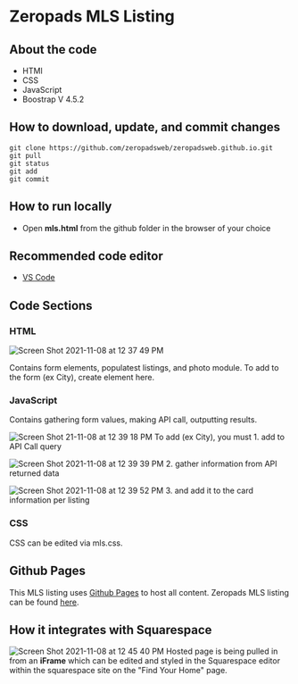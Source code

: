 # Zeropads MLS Listing

## About the code

- HTMl
- CSS
- JavaScript
- Boostrap V 4.5.2

## How to download, update, and commit changes

```
git clone https://github.com/zeropadsweb/zeropadsweb.github.io.git
git pull
git status
git add
git commit
```

## How to run locally

- Open **mls.html** from the github folder in the browser of your choice

## Recommended code editor

- [VS Code](https://code.visualstudio.com/)

## Code Sections

### HTML 

![Screen Shot 2021-11-08 at 12 37 49 PM](https://user-images.githubusercontent.com/93229741/140790906-72418ef9-4cad-418e-ac4b-3938632cca58.png)

Contains form elements, populatest listings, and photo module. To add to the form (ex City), create element here. 

### JavaScript

Contains gathering form values, making API call, outputting results.

![Screen Shot 21-11-08 at 12 39 18 PM](https://user-images.githubusercontent.com/93229741/140791125-805d4524-75fc-4c8f-bf2f-c725fbbb4cb5.png)
To add (ex City), you must 1. add to API Call query

![Screen Shot 2021-11-08 at 12 39 39 PM](https://user-images.githubusercontent.com/93229741/140791165-afa97dff-b1e5-43e5-9382-0638144c1fd6.png)
2. gather information from API returned data

![Screen Shot 2021-11-08 at 12 39 52 PM](https://user-images.githubusercontent.com/93229741/140791196-c2e81940-8816-400b-b34c-ed457964cdcc.png)
3. and add it to the card information per listing

### CSS

CSS can be edited via mls.css.

## Github Pages
This MLS listing uses [Github Pages](https://docs.github.com/en/pages/getting-started-with-github-pages/about-github-pages) to host all content. Zeropads MLS listing can be found [here](https://zeropadsweb.github.io/mls.html). 

## How it integrates with Squarespace

![Screen Shot 2021-11-08 at 12 45 40 PM](https://user-images.githubusercontent.com/93229741/140791957-48f29ee1-80e6-4939-abac-25f846c6d712.png)
Hosted page is being pulled in from an **iFrame** which can be edited and styled in the Squarespace editor within the squarespace site on the "Find Your Home" page. 




